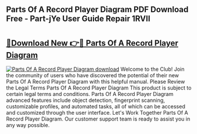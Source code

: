 ## Parts Of A Record Player Diagram PDF Download Free - Part-jYe User Guide Repair 1RVII

# <h2><a href="http://dfmyg1z.blite.top/?on=Parts+Of+A+Record+Player+Diagram">🔗Download New 👉🔴 Parts Of A Record Player Diagram</a></h2>

[![Parts Of A Record Player Diagram download](https://i.imgur.com/lujVjoI.png)](http://dfmyg1z.blite.top/?on=Parts+Of+A+Record+Player+Diagram)
Welcome to the Club! Join the community of users who have discovered the potential of their new Parts Of A Record Player Diagram with this helpful manual. Please Review the Legal Terms Parts Of A Record Player Diagram This product is subject to certain legal terms and conditions. Parts Of A Record Player Diagram advanced features include object detection, fingerprint scanning, customizable profiles, and automated tasks, all of which can be accessed and customized through the user interface. Let's Work Together Parts Of A Record Player Diagram. Our customer support team is ready to assist you in any way possible.

